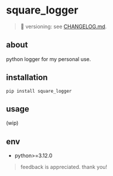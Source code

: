 # square_logger

> 📌 versioning: see [CHANGELOG.md](./CHANGELOG.md).

## about

python logger for my personal use.

## installation

```shell
pip install square_logger
```

## usage

(wip)

## env

- python>=3.12.0

> feedback is appreciated. thank you!